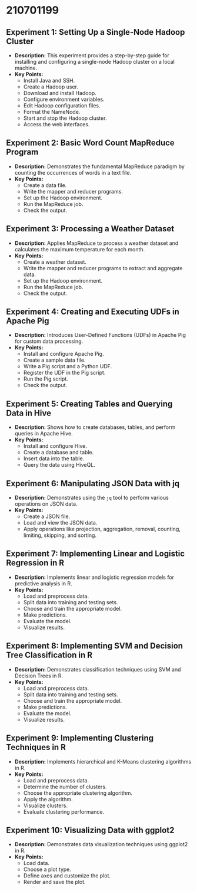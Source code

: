 # 210701199

## Experiment 1: Setting Up a Single-Node Hadoop Cluster

- **Description:** This experiment provides a step-by-step guide for installing and configuring a single-node Hadoop cluster on a local machine.
- **Key Points:**
  - Install Java and SSH.
  - Create a Hadoop user.
  - Download and install Hadoop.
  - Configure environment variables.
  - Edit Hadoop configuration files.
  - Format the NameNode.
  - Start and stop the Hadoop cluster.
  - Access the web interfaces.

## Experiment 2: Basic Word Count MapReduce Program

- **Description:** Demonstrates the fundamental MapReduce paradigm by counting the occurrences of words in a text file.
- **Key Points:**
  - Create a data file.
  - Write the mapper and reducer programs.
  - Set up the Hadoop environment.
  - Run the MapReduce job.
  - Check the output.

## Experiment 3: Processing a Weather Dataset

- **Description:** Applies MapReduce to process a weather dataset and calculates the maximum temperature for each month.
- **Key Points:**
  - Create a weather dataset.
  - Write the mapper and reducer programs to extract and aggregate data.
  - Set up the Hadoop environment.
  - Run the MapReduce job.
  - Check the output.

## Experiment 4: Creating and Executing UDFs in Apache Pig

- **Description:** Introduces User-Defined Functions (UDFs) in Apache Pig for custom data processing.
- **Key Points:**
  - Install and configure Apache Pig.
  - Create a sample data file.
  - Write a Pig script and a Python UDF.
  - Register the UDF in the Pig script.
  - Run the Pig script.
  - Check the output.

## Experiment 5: Creating Tables and Querying Data in Hive

- **Description:** Shows how to create databases, tables, and perform queries in Apache Hive.
- **Key Points:**
  - Install and configure Hive.
  - Create a database and table.
  - Insert data into the table.
  - Query the data using HiveQL.

## Experiment 6: Manipulating JSON Data with jq

- **Description:** Demonstrates using the `jq` tool to perform various operations on JSON data.
- **Key Points:**
  - Create a JSON file.
  - Load and view the JSON data.
  - Apply operations like projection, aggregation, removal, counting, limiting, skipping, and sorting.

## Experiment 7: Implementing Linear and Logistic Regression in R

- **Description:** Implements linear and logistic regression models for predictive analysis in R.
- **Key Points:**
  - Load and preprocess data.
  - Split data into training and testing sets.
  - Choose and train the appropriate model.
  - Make predictions.
  - Evaluate the model.
  - Visualize results.

## Experiment 8: Implementing SVM and Decision Tree Classification in R

- **Description:** Demonstrates classification techniques using SVM and Decision Trees in R.
- **Key Points:**
  - Load and preprocess data.
  - Split data into training and testing sets.
  - Choose and train the appropriate model.
  - Make predictions.
  - Evaluate the model.
  - Visualize results.

## Experiment 9: Implementing Clustering Techniques in R

- **Description:** Implements hierarchical and K-Means clustering algorithms in R.
- **Key Points:**
  - Load and preprocess data.
  - Determine the number of clusters.
  - Choose the appropriate clustering algorithm.
  - Apply the algorithm.
  - Visualize clusters.
  - Evaluate clustering performance.

## Experiment 10: Visualizing Data with ggplot2

- **Description:** Demonstrates data visualization techniques using ggplot2 in R.
- **Key Points:**
  - Load data.
  - Choose a plot type.
  - Define axes and customize the plot.
  - Render and save the plot.
